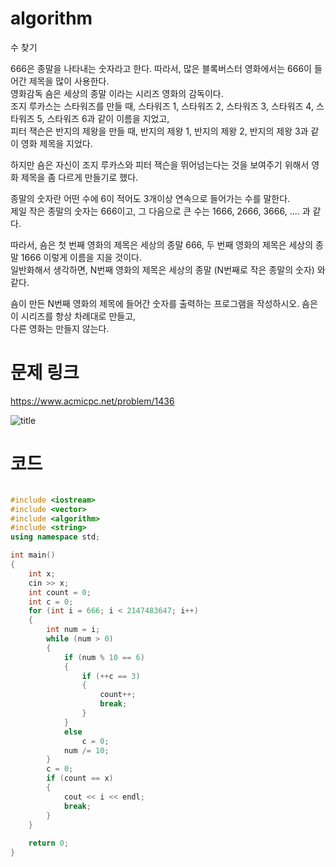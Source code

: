 ﻿# algorithm 
수 찾기  
  

666은 종말을 나타내는 숫자라고 한다. 따라서, 많은 블록버스터 영화에서는 666이 들어간 제목을 많이 사용한다.   
영화감독 숌은 세상의 종말 이라는 시리즈 영화의 감독이다.   
조지 루카스는 스타워즈를 만들 때, 스타워즈 1, 스타워즈 2, 스타워즈 3, 스타워즈 4, 스타워즈 5, 스타워즈 6과 같이 이름을 지었고,   
피터 잭슨은 반지의 제왕을 만들 때, 반지의 제왕 1, 반지의 제왕 2, 반지의 제왕 3과 같이 영화 제목을 지었다.  

하지만 숌은 자신이 조지 루카스와 피터 잭슨을 뛰어넘는다는 것을 보여주기 위해서 영화 제목을 좀 다르게 만들기로 했다.  
 
종말의 숫자란 어떤 수에 6이 적어도 3개이상 연속으로 들어가는 수를 말한다.   
제일 작은 종말의 숫자는 666이고, 그 다음으로 큰 수는 1666, 2666, 3666, .... 과 같다.  

따라서, 숌은 첫 번째 영화의 제목은 세상의 종말 666, 두 번째 영화의 제목은 세상의 종말 1666 이렇게 이름을 지을 것이다.   
일반화해서 생각하면, N번째 영화의 제목은 세상의 종말 (N번째로 작은 종말의 숫자) 와 같다.  

숌이 만든 N번째 영화의 제목에 들어간 숫자를 출력하는 프로그램을 작성하시오. 숌은 이 시리즈를 항상 차례대로 만들고,   
다른 영화는 만들지 않는다.  

# 문제 링크    
https://www.acmicpc.net/problem/1436


![title](https://github.com/jungmin3834/algorithm/blob/master/image/1436.png)  

# 코드

```cpp

#include <iostream>
#include <vector>
#include <algorithm>
#include <string>
using namespace std;

int main()
{
	int x;
	cin >> x;
	int count = 0;
	int c = 0;
	for (int i = 666; i < 2147483647; i++)
	{
		int num = i;
		while (num > 0)
		{
			if (num % 10 == 6)
			{
				if (++c == 3)
				{
					count++;
					break;
				}
			}
			else
				c = 0;
			num /= 10;
		}
		c = 0;
		if (count == x)
		{
			cout << i << endl;
			break;
		}
	}
	
	return 0;
}

```
